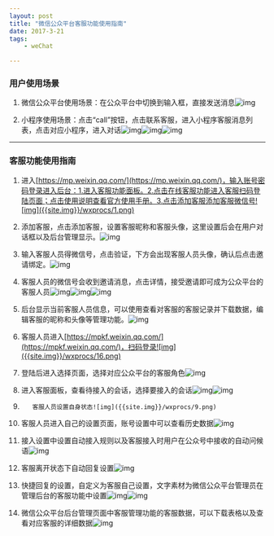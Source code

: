 ```yaml
---
layout: post
title: "微信公众平台客服功能使用指南"
date: 2017-3-21
tags: 
	- weChat

---
```


###  用户使用场景

1. 微信公众平台使用场景：在公众平台中切换到输入框，直接发送消息![img]({{site.img}}/wxprocs/a4.jpg)

 

2. 小程序使用场景：点击“call”按钮，点击联系客服，进入小程序客服消息列表，点击对应小程序，进入对话![img]({{site.img}}/wxprocs/a5.jpg)![img]({{site.img}}/wxprocs/a6.jpg)![img]({{site.img}}/images/wxprocs/a7.jpg)

 ---

### 客服功能使用指南

1. 进入[https://mp.weixin.qq.com/](https://mp.weixin.qq.com/)，输入账号密码登录进入后台：1.进入客服功能面板。2.点击在线客服功能进入客服扫码登陆页面；点击使用说明查看官方使用手册。3.点击添加客服添加客服微信号![img]({{site.img}}/wxprocs/1.png)

 

2. 添加客服，点击添加客服，设置客服昵称和客服头像，这里设置后会在用户对话框以及后台管理显示。![img]({{site.img}}/wxprocs/2.png)

 

3. 输入客服人员得微信号，点击验证，下方会出现客服人员头像，确认后点击邀请绑定。![img]({{site.img}}/wxprocs/3.png)

 

4. 客服人员的微信号会收到邀请消息，点击详情，接受邀请即可成为公众平台的客服人员![img]({{site.img}}/wxprocs/a1.jpg)![img]({{site.img}}/wxprocs/a2.jpg)![img]({{site.img}}/wxprocs/a3.jpg)

 

5. 后台显示当前客服人员信息，可以使用查看对客服的客服记录并下载数据，编辑客服的昵称和头像等管理功能。![img]({{site.img}}/wxprocs/4.png)

 

6. 客服人员进入[https://mpkf.weixin.qq.com/](https://mpkf.weixin.qq.com/)，扫码登录![img]({{site.img}}/wxprocs/16.png)

 

7. 登陆后进入选择页面，选择对应公众平台的客服角色![img]({{site.img}}/wxprocs/6.png)

  

8. 进入客服面板，查看待接入的会话，选择要接入的会话![img]({{site.img}}/wxprocs/7.png)![img]({{site.img}}/wxprocs/8.png)

 

9.        客服人员设置自身状态![img]({{site.img}}/wxprocs/9.png)

 

10.    客服人员进入自己的设置页面，账号设置中可以查看历史数据![img]({{site.img}}/wxprocs/10.png)

 

11.    接入设置中设置自动接入规则以及客服接入时用户在公众号中接收的自动问候语![img]({{site.img}}/wxprocs/11.png)

 

12.    客服离开状态下自动回复设置![img]({{site.img}}/wxprocs/12.png)

 

13.    快捷回复的设置，自定义为客服自己设置，文字素材为微信公众平台管理员在管理后台的客服功能中设置![img]({{site.img}}/wxprocs/13.png)![img]({{site.img}}/wxprocs/14.png)

 

14.    微信公众平台后台管理页面中客服管理功能的客服数据，可以下载表格以及查看对应客服的详细数据![img]({{site.img}}/wxprocs/15.png)
